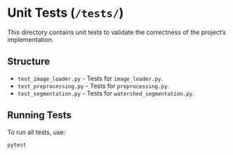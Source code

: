 # Unit Tests (`/tests/`)

This directory contains unit tests to validate the correctness of the project’s implementation.

## Structure
- `test_image_loader.py` - Tests for `image_loader.py`.
- `test_preprocessing.py` - Tests for `preprocessing.py`.
- `test_segmentation.py` - Tests for `watershed_segmentation.py`.

## Running Tests
To run all tests, use:
```powershell
pytest
